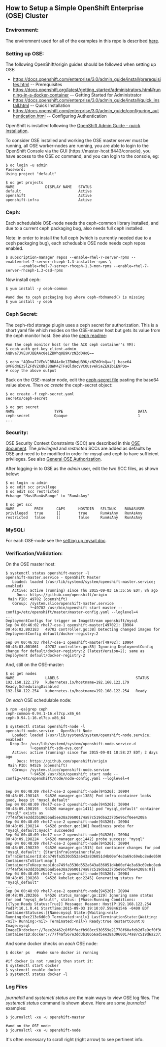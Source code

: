 ## How to Setup a Simple OpenShift Enterprise (OSE) Cluster

### Environment:
The enviromnent used for all of the examples in this repo is described [here](ENV.md).

### Setting up OSE:
The following OpenShift/origin guides should be followed when setting up OSE:
  * https://docs.openshift.com/enterprise/3.0/admin_guide/install/prerequisites.html -- Prerequisites
  * https://docs.openshift.org/latest/getting_started/administrators.html#running-in-a-docker-container -- Getting Started for Administrator
  * https://docs.openshift.com/enterprise/3.0/admin_guide/install/quick_install.html -- Quick Installation
  * https://docs.openshift.com/enterprise/3.0/admin_guide/configuring_authentication.html -- Configuring Authentication

OpenShift is installed following the [OpenShift Admin Guide – quick installation](https://docs.openshift.com/enterprise/3.0/admin_guide/install/quick_install.html).

To consider OSE installed and working the OSE master server must be running, all OSE worker-nodes are running, you are able to login to the OpenShift Console via the GUI (https://master-host:8443/console), you have access to the OSE *oc* command, and you can login to the console, eg:

```
$ oc login -u admin
Password:
Using project "default"

$ oc get projects
NAME              DISPLAY NAME   STATUS
default                          Active
openshift                        Active
openshift-infra                  Active
```

### Ceph:
Each schedulable OSE-node needs the ceph-common library installed, and due to a current ceph packaging bug, also needs full ceph installed.

Note: in order to install the full ceph (which is currently needed due to a ceph packaging bug), each scheduable OSE node needs ceph repos enabled.

```
$ subscription-manager repos --enable=rhel-7-server-rpms --enable=rhel-7-server-rhceph-1.3-installer-rpms \
      --enable=rhel-7-server-rhceph-1.3-mon-rpms --enable=rhel-7-server-rhceph-1.3-osd-rpms
```

Now install ceph:

```
$ yum install -y ceph-common

#and due to ceph packaging bug where ceph-rbdnamed() is missing
$ yum install -y ceph
```

### Ceph Secret:
The ceph-rbd storage plugin uses a ceph secret for authorization. This is a short yaml file which resides on the OSE-master host but gets its value from the ceph monitor host. See also the [ceph readme](CEPH.md):

```
#on the ceph monitor host (or the AIO ceph container's VM):
$ ceph auth get-key client.admin
AQDva7JVEuVJBBAAc8e1ZBWhqUB9K/zNZdOHoQ==

$ echo "AQDva7JVEuVJBBAAc8e1ZBWhqUB9K/zNZdOHoQ=="| base64
QVFEdmE3SlZFdVZKQkJBQWM4ZTFaQldocVVCOUsvek5aZE9Ib1E9PQo=
# copy the above output
```

Back on the OSE-master node, edit the [ceph-secret file](ceph-secret.yaml) pasting the base64 value above. Then *oc create* the ceph-secret object:

```
$ oc create -f ceph-secret.yaml 
secrets/ceph-secret
 
$ oc get secret
NAME                  TYPE                                  DATA
ceph-secret           Opaque                                1
...
```

### Security:
OSE Security Context Constraints (SCC) are described in this [OSE document](https://docs.openshift.com/enterprise/3.0/architecture/additional_concepts/authorization.html#security-context-constraints). The *privileged* and *restricted* SCCs are added as defaults by OSE and need to be modified in order for mysql and ceph to have sufficient privileges. See also [General OSE Authorization](https://docs.openshift.com/enterprise/3.0/architecture/additional_concepts/authorization.html).

After logging-in to OSE as the *admin* user, edit the two SCC files, as shown below:

```
$ oc login -u admin
$ oc edit scc privilege
$ oc edit scc restricted
#change "MustRunAsRange" to "RunAsAny"

$ oc get scc
NAME         PRIV      CAPS      HOSTDIR   SELINUX    RUNASUSER
privileged   true      []        true      RunAsAny   RunAsAny
restricted   false     []        false     RunAsAny   RunAsAny
```

### MySQL:
For each OSE-node see the [setting up mysql doc](MYSQL.md).

### Verification/Validation:

On the OSE master host:

```
$ systemctl status openshift-master -l
openshift-master.service - OpenShift Master
   Loaded: loaded (/usr/lib/systemd/system/openshift-master.service; enabled)
   Active: active (running) since Thu 2015-09-03 16:35:56 EDT; 8h ago
     Docs: https://github.com/openshift/origin
 Main PID: 49702 (openshift)
   CGroup: /system.slice/openshift-master.service
           └─49702 /usr/bin/openshift start master --config=/etc/openshift/master/master-config.yaml --loglevel=4
...
DeploymentConfigs for trigger on ImageStream openshift/mysql
Sep 04 00:46:02 rhel7-ose-1 openshift-master[49702]: I0904 00:46:02.803183   49702 controller.go:38] Detecting changed images for DeploymentConfig default/docker-registry:2
...
Sep 04 00:46:03 rhel7-ose-1 openshift-master[49702]: I0904 00:46:03.001061   49702 controller.go:85] Ignoring DeploymentConfig change for default/docker-registry:2 (latestVersion=2); same as Deployment default/docker-registry-2
```

And, still on the OSE-master:

```
$ oc get nodes
NAME              LABELS                                   STATUS
192.168.122.179   kubernetes.io/hostname=192.168.122.179   Ready,SchedulingDisabled
192.168.122.254   kubernetes.io/hostname=192.168.122.254   Ready

```

On *each* OSE schedulable node:

```
$ rpm -qa|grep ceph
ceph-common-0.94.1-16.el7cp.x86_64
ceph-0.94.1-16.el7cp.x86_64
```

```
$ systemctl status openshift-node -l
openshift-node.service - OpenShift Node
   Loaded: loaded (/usr/lib/systemd/system/openshift-node.service; enabled)
  Drop-In: /usr/lib/systemd/system/openshift-node.service.d
           └─openshift-sdn-ovs.conf
   Active: active (running) since Tue 2015-09-01 18:58:27 EDT; 2 days ago
     Docs: https://github.com/openshift/origin
 Main PID: 94526 (openshift)
   CGroup: /system.slice/openshift-node.service
           └─94526 /usr/bin/openshift start node --config=/etc/openshift/node/node-config.yaml --loglevel=4


Sep 04 00:48:09 rhel7-ose-2 openshift-node[94526]: I0904 00:48:09.198143   94526 manager.go:1388] Pod infra container looks good, keep it "mysql_default"
Sep 04 00:48:09 rhel7-ose-2 openshift-node[94526]: I0904 00:48:09.198195   94526 manager.go:1411] pod "mysql_default" container "mysql" exists as 77f4af567e3dd3b10656ad5ee38a39600174a87c519d6a23735e96cf0ee4208a
Sep 04 00:48:09 rhel7-ose-2 openshift-node[94526]: I0904 00:48:09.198214   94526 prober.go:180] Readiness probe for "mysql_default:mysql" succeeded
Sep 04 00:48:09 rhel7-ose-2 openshift-node[94526]: I0904 00:48:09.198224   94526 manager.go:1442] probe success: "mysql"
Sep 04 00:48:09 rhel7-ose-2 openshift-node[94526]: I0904 00:48:09.198239   94526 manager.go:1515] Got container changes for pod "mysql_default": {StartInfraContainer:false InfraContainerId:dca749fa3530d552a643a836051d4b00ef4e3a69c69ebc8ede059848b3b27569 ContainersToStart:map[] ContainersToKeep:map[dca749fa3530d552a643a836051d4b00ef4e3a69c69ebc8ede059848b3b27569:-1 77f4af567e3dd3b10656ad5ee38a39600174a87c519d6a23735e96cf0ee4208a:0]}
Sep 04 00:48:09 rhel7-ose-2 openshift-node[94526]: I0904 00:48:09.198268   94526 kubelet.go:2245] Generating status for "mysql_default"
...
Sep 04 00:48:09 rhel7-ose-2 openshift-node[94526]: I0904 00:48:09.202366   94526 status_manager.go:129] Ignoring same status for pod "mysql_default", status: {Phase:Running Conditions:[{Type:Ready Status:True}] Message: Reason: HostIP:192.168.122.254 PodIP:10.1.0.41 StartTime:2015-09-03 19:10:07.598461546 -0400 EDT ContainerStatuses:[{Name:mysql State:{Waiting:<nil> Running:0xc213e6d0c0 Terminated:<nil>} LastTerminationState:{Waiting:<nil> Running:<nil> Terminated:<nil>} Ready:true RestartCount:0 Image:mysql ImageID:docker://7eee2d462c8f6ffacfb908cc930559e21778f60afdb2d7e9cf0f3025274d7ea8 ContainerID:docker://77f4af567e3dd3b10656ad5ee38a39600174a87c519d6a23735e96cf0ee4208a}]}
```

And some docker checks on *each* OSE node:

```
$ docker ps   #make sure docker is running

#if docker is not running then start it:
$ systemctl start docker
$ systemctl enable docker
$ systemctl status docker -l
```

### Log Files
*journalctl* and *systemctl status* are the main ways to view OSE log files. The *systemctl status* command is shown above. Here are some *journalctl* examples:

```
$ journalctl -xe -u openshift-master

#and on the OSE node:
$ journalctl -xe -u openshift-node
```

It's often necessary to scroll right (right arrow) to see pertinent info.
